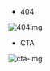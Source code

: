 - 404 

![404img](https://user-images.githubusercontent.com/101781201/170349835-3e12e333-7001-4d55-8696-94359bf23b7f.png)

- CTA


![cta-img](https://user-images.githubusercontent.com/101781201/170349929-734424e8-2df5-4eae-93d7-83a1fb89d986.png)
